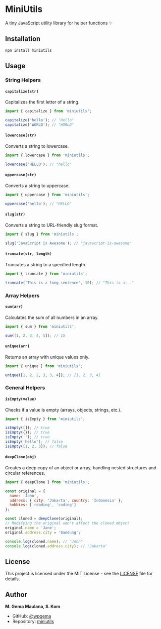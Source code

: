 # MiniUtils

A tiny JavaScript utility library for helper functions ✨

## Installation
```bash
npm install miniutils
```

## Usage

### String Helpers

#### `capitalize(str)`
Capitalizes the first letter of a string.
```javascript
import { capitalize } from 'miniutils';

capitalize('hello'); // "Hello"
capitalize('WORLD'); // "WORLD"
```

#### `lowercase(str)`
Converts a string to lowercase.
```javascript
import { lowercase } from 'miniutils';

lowercase('HELLO'); // "hello"
```

#### `uppercase(str)`
Converts a string to uppercase.
```javascript
import { uppercase } from 'miniutils';

uppercase('hello'); // "HELLO"
```

#### `slug(str)`
Converts a string to URL-friendly slug format.
```javascript
import { slug } from 'miniutils';

slug('JavaScript is Awesome'); // "javascript-is-awesome"
```

#### `truncate(str, length)`
Truncates a string to a specified length.
```javascript
import { truncate } from 'miniutils';

truncate('This is a long sentence', 10); // "This is a..."
```

### Array Helpers

#### `sum(arr)`
Calculates the sum of all numbers in an array.
```javascript
import { sum } from 'miniutils';

sum([1, 2, 3, 4, 5]); // 15
```

#### `unique(arr)`
Returns an array with unique values only.
```javascript
import { unique } from 'miniutils';

unique([1, 2, 2, 3, 3, 4]); // [1, 2, 3, 4]
```

### General Helpers

#### `isEmpty(value)`
Checks if a value is empty (arrays, objects, strings, etc.).
```javascript
import { isEmpty } from 'miniutils';

isEmpty([]); // true
isEmpty({}); // true
isEmpty(''); // true
isEmpty('hello'); // false
isEmpty([1, 2, 3]); // false
```

#### `deepClone(obj)`
Creates a deep copy of an object or array, handling nested structures and circular references.
```javascript
import { deepClone } from 'miniutils';

const original = {
  name: 'John',
  address: { city: 'Jakarta', country: 'Indonesia' },
  hobbies: ['reading', 'coding']
};

const cloned = deepClone(original);
// Modifying the original won't affect the cloned object
original.name = 'Jane';
original.address.city = 'Bandung';

console.log(cloned.name); // "John"
console.log(cloned.address.city); // "Jakarta"
```

## License

This project is licensed under the MIT License - see the [LICENSE](LICENSE) file for details.

## Author

**M. Gema Maulana, S. Kom**

- GitHub: [@wpgema](https://github.com/wpgema)
- Repository: [miniutils](https://github.com/wpgema/miniutils)
